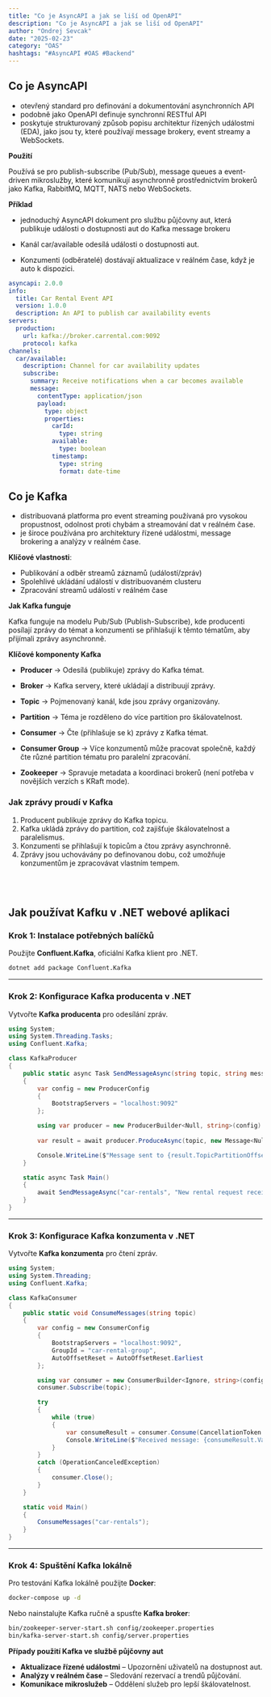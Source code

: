 ```yaml
---
title: "Co je AsyncAPI a jak se liší od OpenAPI"
description: "Co je AsyncAPI a jak se liší od OpenAPI"
author: "Ondrej Sevcak"
date: "2025-02-23"
category: "OAS"
hashtags: "#AsyncAPI #OAS #Backend"
---
```


## Co je AsyncAPI

- otevřený standard pro definování a dokumentování asynchronních API
- podobně jako OpenAPI definuje synchronní RESTful API
- poskytuje strukturovaný způsob popisu architektur řízených událostmi (EDA), jako jsou ty, které používají message brokery, event streamy a WebSockets.

**Použití**

Používá se pro publish-subscribe (Pub/Sub), message queues a event-driven mikroslužby, které komunikují asynchronně prostřednictvím brokerů jako Kafka, RabbitMQ, MQTT, NATS nebo WebSockets.

**Příklad**

- jednoduchý AsyncAPI dokument pro službu půjčovny aut, která publikuje události o dostupnosti aut do Kafka message brokeru

- Kanál car/available odesílá události o dostupnosti aut.
- Konzumenti (odběratelé) dostávají aktualizace v reálném čase, když je auto k dispozici.

```yaml
asyncapi: 2.0.0
info:
  title: Car Rental Event API
  version: 1.0.0
  description: An API to publish car availability events
servers:
  production:
    url: kafka://broker.carrental.com:9092
    protocol: kafka
channels:
  car/available:
    description: Channel for car availability updates
    subscribe:
      summary: Receive notifications when a car becomes available
      message:
        contentType: application/json
        payload:
          type: object
          properties:
            carId:
              type: string
            available:
              type: boolean
            timestamp:
              type: string
              format: date-time
```

## Co je Kafka

- distribuovaná platforma pro event streaming používaná pro vysokou propustnost, odolnost proti chybám a streamování dat v reálném čase.
- je široce používána pro architektury řízené událostmi, message brokering a analýzy v reálném čase.

**Klíčové vlastnosti**:

- Publikování a odběr streamů záznamů (událostí/zpráv)
- Spolehlivé ukládání událostí v distribuovaném clusteru
- Zpracování streamů událostí v reálném čase

**Jak Kafka funguje**

Kafka funguje na modelu Pub/Sub (Publish-Subscribe), kde producenti posílají zprávy do témat a konzumenti se přihlašují k těmto tématům, aby přijímali zprávy asynchronně.

**Klíčové komponenty Kafka**

- **Producer** → Odesílá (publikuje) zprávy do Kafka témat.

- **Broker** → Kafka servery, které ukládají a distribuují zprávy.

- **Topic** → Pojmenovaný kanál, kde jsou zprávy organizovány.

- **Partition** → Téma je rozděleno do více partition pro škálovatelnost.

- **Consumer** → Čte (přihlašuje se k) zprávy z Kafka témat.

- **Consumer Group** → Více konzumentů může pracovat společně, každý čte různé partition tématu pro paralelní zpracování.

- **Zookeeper** → Spravuje metadata a koordinaci brokerů (není potřeba v novějších verzích s KRaft mode).

### Jak zprávy proudí v Kafka
1. Producent publikuje zprávy do Kafka topicu.
2. Kafka ukládá zprávy do partition, což zajišťuje škálovatelnost a paralelismus.
3. Konzumenti se přihlašují k topicům a čtou zprávy asynchronně.
4. Zprávy jsou uchovávány po definovanou dobu, což umožňuje konzumentům je zpracovávat vlastním tempem.

<br>
<br>

## Jak používat Kafku v .NET webové aplikaci

### Krok 1: Instalace potřebných balíčků
Použijte **Confluent.Kafka**, oficiální Kafka klient pro .NET.

```sh
dotnet add package Confluent.Kafka
```

---

### Krok 2: Konfigurace Kafka producenta v .NET
Vytvořte **Kafka producenta** pro odesílání zpráv.

```csharp
using System;
using System.Threading.Tasks;
using Confluent.Kafka;

class KafkaProducer
{
    public static async Task SendMessageAsync(string topic, string message)
    {
        var config = new ProducerConfig
        {
            BootstrapServers = "localhost:9092"
        };

        using var producer = new ProducerBuilder<Null, string>(config).Build();
        
        var result = await producer.ProduceAsync(topic, new Message<Null, string> { Value = message });

        Console.WriteLine($"Message sent to {result.TopicPartitionOffset}");
    }

    static async Task Main()
    {
        await SendMessageAsync("car-rentals", "New rental request received!");
    }
}
```

---

### Krok 3: Konfigurace Kafka konzumenta v .NET
Vytvořte **Kafka konzumenta** pro čtení zpráv.

```csharp
using System;
using System.Threading;
using Confluent.Kafka;

class KafkaConsumer
{
    public static void ConsumeMessages(string topic)
    {
        var config = new ConsumerConfig
        {
            BootstrapServers = "localhost:9092",
            GroupId = "car-rental-group",
            AutoOffsetReset = AutoOffsetReset.Earliest
        };

        using var consumer = new ConsumerBuilder<Ignore, string>(config).Build();
        consumer.Subscribe(topic);

        try
        {
            while (true)
            {
                var consumeResult = consumer.Consume(CancellationToken.None);
                Console.WriteLine($"Received message: {consumeResult.Value}");
            }
        }
        catch (OperationCanceledException)
        {
            consumer.Close();
        }
    }

    static void Main()
    {
        ConsumeMessages("car-rentals");
    }
}
```

---

### Krok 4: Spuštění Kafka lokálně
Pro testování Kafka lokálně použijte **Docker**:

```sh
docker-compose up -d
```

Nebo nainstalujte Kafka ručně a spusťte **Kafka broker**:

```sh
bin/zookeeper-server-start.sh config/zookeeper.properties
bin/kafka-server-start.sh config/server.properties
```

**Případy použití Kafka ve službě půjčovny aut**  
- **Aktualizace řízené událostmi** – Upozornění uživatelů na dostupnost aut.  
- **Analýzy v reálném čase** – Sledování rezervací a trendů půjčování.  
- **Komunikace mikroslužeb** – Oddělení služeb pro lepší škálovatelnost.


